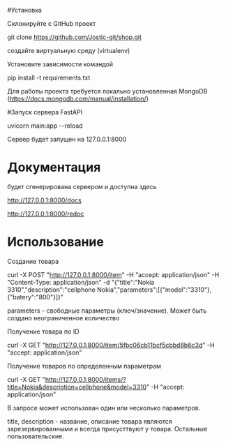 #Установка

Склонируйте с GitHub проект 

git clone https://github.com/Jostic-git/shop.git

создайте виртуальную среду (virtualenv)

Установите зависимости командой 

pip install -t requirements.txt

Для работы проекта требуется локально установленная MongoDB (https://docs.mongodb.com/manual/installation/)

#Запуск сервера FastAPI 

uvicorn main:app --reload

Сервер будет запущен на 127.0.0.1:8000
# Документация
 будет сгенерирована сервером и доступна здесь
 
http://127.0.0.1:8000/docs
 
http://127.0.0.1:8000/redoc

# Использование

Создание товара

curl -X POST "http://127.0.0.1:8000/item" -H  "accept: application/json" -H  "Content-Type: application/json" -d "{\"title\":\"Nokia 3310\",\"description\":\"cellphone Nokia\",\"parameters\":[{\"model\":\"3310\"},{\"batery\":\"800\"}]}"

parameters - свободные параметры (ключ/значение). Может быть создано неограниченное количество

Получение товара по ID

curl -X GET "http://127.0.0.1:8000/item/5fbc06cb11bcf5cbbd8b6c3d" -H  "accept: application/json"

Получение товаров по определенным параметрам
 
curl -X GET "http://127.0.0.1:8000/items/?title=Nokia&description=cellphone&model=3310" -H  "accept: application/json"

В запросе может использован один или несколько параметров.

title, description - название, описание товара являются зарезервированными и всегда присусттвуют у товара. Остальные пользовательские.
